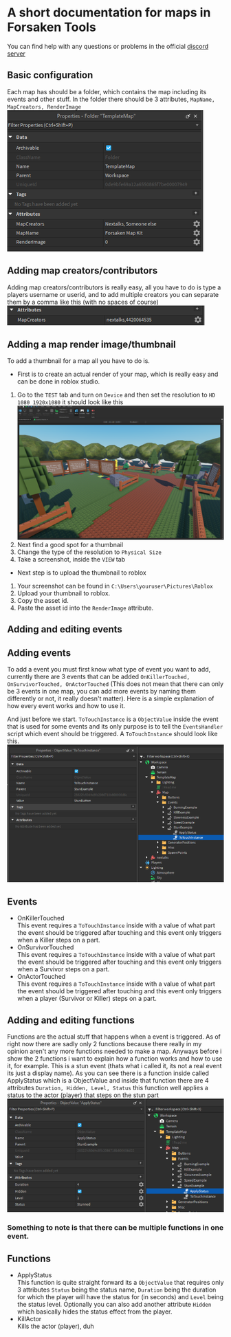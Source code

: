 # A short documentation for maps in Forsaken Tools

You can find help with any questions or problems in the official [discord server](https://youtu.be/xvFZjo5PgG0?list=RDxvFZjo5PgG0)

## Basic configuration

Each map has should be a folder, which contains the map including its events and other stuff. In the folder there should be 3 attributes, ``MapName, MapCreators, RenderImage``
![alt text](https://github.com/nextalksv2/Forsaken-Tools/blob/main/MiscAssets/MapAttributes.png?raw=true)

## Adding map creators/contributors

Adding map creators/contributors is really easy, all you have to do is type a players username or userid, and to add multiple creators you can separate them by a comma like this (with no spaces of course)
![alt text](https://github.com/nextalksv2/Forsaken-Tools/blob/main/MiscAssets/MapCreators.png?raw=true)

## Adding a map render image/thumbnail

To add a thumbnail for a map all you have to do is.
- First is to create an actual render of your map, which is really easy and can be done in roblox studio.
1. Go to the `TEST` tab and turn on `Device` and then set the resolution to `HD 1080 1920x1080` it should look like this
![alt text](https://github.com/nextalksv2/Forsaken-Tools/blob/main/MiscAssets/MapRenderStep1.png?raw=true)
2. Next find a good spot for a thumbnail
3. Change the type of the resolution to `Physical Size`
4. Take a screenshot, inside the `VIEW` tab
- Next step is to upload the thumbnail to roblox
1. Your screenshot can be found in `C:\Users\youruser\Pictures\Roblox`
2. Upload your thumbnail to roblox.
3. Copy the asset id.
4. Paste the asset id into the `RenderImage` attribute.

## Adding and editing events

## Adding events
To add a event you must first know what type of event you want to add, currently there are 3 events that can be added `OnKillerTouched, OnSurvivorTouched, OnActorTouched` (This does not mean that there can only be 3 events in one map, you can add more events by naming them differently or not, it really doesn't matter). Here is a simple explanation of how every event works and how to use it.

And just before we start. `ToTouchInstance` is a `ObjectValue` inside the event that is used for some events and its only purpose is to tell the `EventsHandler` script which event should be triggered. A `ToTouchInstance` should look like this.
![alt text](https://github.com/nextalksv2/Forsaken-Tools/blob/main/MiscAssets/ToTouchInstance.png?raw=true)

## Events

- OnKillerTouched  
This event requires a `ToTouchInstance` inside with a value of what part the event should be triggered after touching and this event only triggers when a Killer steps on a part.
- OnSurvivorTouched  
This event requires a `ToTouchInstance` inside with a value of what part the event should be triggered after touching and this event only triggers when a Survivor steps on a part.
- OnActorTouched  
This event requires a `ToTouchInstance` inside with a value of what part the event should be triggered after touching and this event only triggers when a player (Survivor or Killer) steps on a part.

## Adding and editing functions

Functions are the actual stuff that happens when a event is triggered. As of right now there are sadly only 2 functions because there really in my opinion aren't any more functions needed to make a map. Anyways before i show the 2 functions i want to explain how a function works and how to use it, for example. This is a stun event (thats what i called it, its not a real event its just a display name). As you can see there is a function inside called ApplyStatus which is a ObjectValue and inside that function there are 4 attributes `Duration, Hidden, Level, Status` this function well applies a status to the actor (player) that steps on the stun part
![alt text](https://github.com/nextalksv2/Forsaken-Tools/blob/main/MiscAssets/StunExample.png?raw=true)

### Something to note is that there can be multiple functions in one event.

## Functions

- ApplyStatus  
This function is quite straight forward its a `ObjectValue` that requires only 3 attributes `Status` being the status name, `Duration` being the duration for which the player will have the status for (in seconds) and `Level` being the status level. Optionally you can also add another attribute `Hidden` which basically hides the status effect from the player.
- KillActor  
Kills the actor (player), duh
